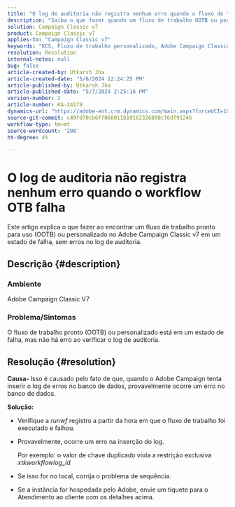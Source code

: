 ```yaml
---
title: "O log de auditoria não registra nenhum erro quando o fluxo de trabalho OOTB falha"
description: "Saiba o que fazer quando um fluxo de trabalho OOTB ou personalizado no Adobe Campaign Classic falha, mas nenhum erro é encontrado no log de auditoria."
solution: Campaign Classic v7
product: Campaign Classic v7
applies-to: "Campaign Classic v7"
keywords: "KCS, Fluxo de trabalho personalizado, Adobe Campaign Classic v7, Log de auditoria, Fluxo de trabalho OOTB, ACC"
resolution: Resolution
internal-notes: null
bug: false
article-created-by: Utkarsh Jha
article-created-date: "5/6/2024 12:24:25 PM"
article-published-by: Utkarsh Jha
article-published-date: "5/7/2024 2:25:16 PM"
version-number: 2
article-number: KA-24179
dynamics-url: "https://adobe-ent.crm.dynamics.com/main.aspx?forceUCI=1&pagetype=entityrecord&etn=knowledgearticle&id=ffbc5f91-a30b-ef11-9f89-000d3a32bd42"
source-git-commit: c49fd70cb6ff060011b10162326898cf6df91246
workflow-type: tm+mt
source-wordcount: '208'
ht-degree: 4%

---
```


# O log de auditoria não registra nenhum erro quando o workflow OTB falha


Este artigo explica o que fazer ao encontrar um fluxo de trabalho pronto para uso (OOTB) ou personalizado no Adobe Campaign Classic v7 em um estado de falha, sem erros no log de auditoria.

## Descrição {#description}


### <b>Ambiente</b>

Adobe Campaign Classic V7



### <b>Problema/Sintomas</b>

O fluxo de trabalho pronto (OOTB) ou personalizado está em um estado de falha, mas não há erro ao verificar o log de auditoria.


## Resolução {#resolution}


<b>Causa- </b>Isso é causado pelo fato de que, quando o Adobe Campaign tenta inserir o log de erros no banco de dados, provavelmente ocorre um erro no banco de dados.



<b>Solução:</b>

- Verifique a *runwf* registro a partir da hora em que o fluxo de trabalho foi executado e falhou.
- Provavelmente, ocorre um erro na inserção do log.

  Por exemplo: o valor de chave duplicado viola a restrição exclusiva *xtkworkflowlog_id*
- Se isso for no local, corrija o problema de sequência.
- Se a instância for hospedada pelo Adobe, envie um tíquete para o Atendimento ao cliente com os detalhes acima.


